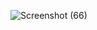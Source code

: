 ![Screenshot (66)](https://github.com/user-attachments/assets/591da734-9724-4e4b-b82b-a8ba5dad3fc8)
